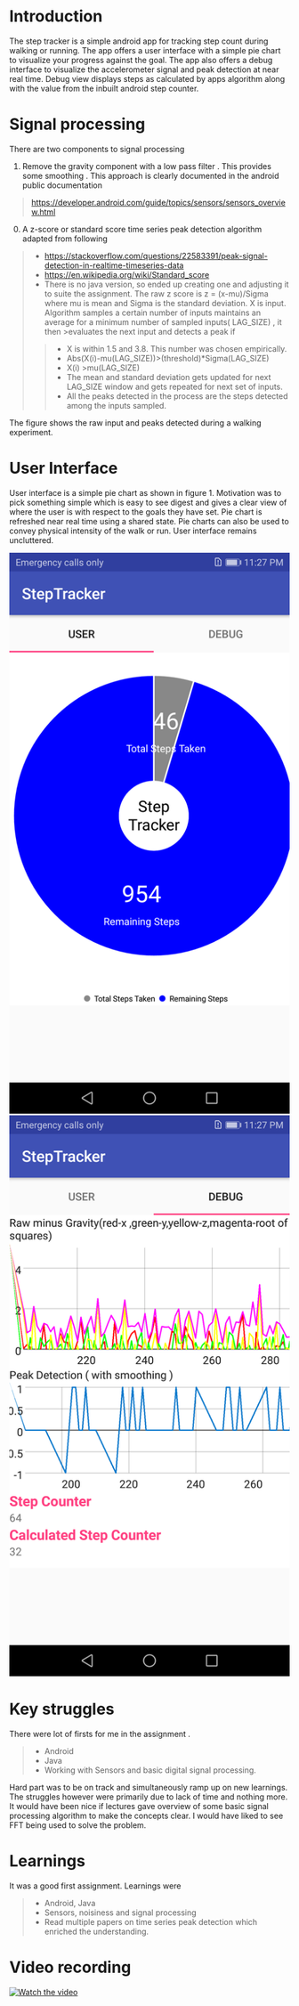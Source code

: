 # Introduction
The step tracker is a simple android app for tracking step count during walking or running. The app offers a user interface with a simple pie chart to visualize your progress against the goal. The app also offers a debug interface to visualize the accelerometer signal and peak detection at near real time.
Debug view displays steps as calculated by apps algorithm along with the value from the inbuilt android step counter.
# Signal processing
There are two components to signal processing
1. Remove the gravity component with a low pass filter . This provides some smoothing . This approach is clearly documented in the android public documentation
>https://developer.android.com/guide/topics/sensors/sensors_overview.html
0. A z-score or standard score time series peak detection algorithm adapted from following
>- https://stackoverflow.com/questions/22583391/peak-signal-detection-in-realtime-timeseries-data
>- https://en.wikipedia.org/wiki/Standard_score
>- There is no java version, so ended up creating one and adjusting it to suite the assignment.
>The raw z score is z = (x-mu)/Sigma where mu is mean and Sigma is the standard deviation. X is input.  Algorithm samples a certain number of inputs maintains an average for a minimum number of sampled inputs( LAG_SIZE) , it then >evaluates the next input and detects a peak if
>>- X is within 1.5 and 3.8. This number was chosen empirically.
>>- Abs(X(i)-mu(LAG_SIZE))>(threshold)*Sigma(LAG_SIZE)
>>- X(i) >mu(LAG_SIZE)
>>- The mean and standard deviation gets updated for next LAG_SIZE window and gets repeated for next set of inputs.
>>- All the peaks detected in the process are the steps detected among the inputs sampled.

The figure shows the raw input and peaks detected during a walking experiment.
# User Interface
User interface is a simple pie chart as shown in figure 1. Motivation was to pick something simple which is easy to see digest and gives a clear view of where the user is with respect to the goals they have set. Pie chart is refreshed near real time using a shared state.
Pie charts can also be used to convey physical intensity of the walk or run. User interface remains uncluttered.

![User View](/_img/markdown-guidance/Screenshot_20180409-232738.png)
![User View](/_img/markdown-guidance/Screenshot_20180409-232715.png)

# Key struggles
There were lot of firsts for me in the assignment .
>- Android
>- Java
>- Working with Sensors and basic digital signal processing.

Hard part was to be on track and simultaneously ramp up on new learnings. The struggles however were primarily due to lack of time and nothing more. It would have been nice if lectures gave overview of some basic signal processing algorithm to make the concepts clear. I would have liked to see FFT being used to solve the problem.

# Learnings
It was a good first assignment. Learnings were
>- Android, Java
>- Sensors, noisiness and signal processing
>- Read multiple papers on time series peak detection which enriched the understanding.

# Video recording
[![Watch the video]()](https://youtu.be/LKpJTM9yH5Y)
